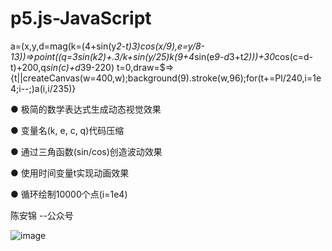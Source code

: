 # p5.js-JavaScript

a=(x,y,d=mag(k=(4+sin(y*2-t)*3)*cos(x/9),e=y/8-13))=>point((q=3*sin(k*2)+.3/k+sin(y/25)*k*(9+4*sin(e*9-d*3+t*2)))+30*cos(c=d-t)+200,q*sin(c)+d*39-220)
t=0,draw=$=>{t||createCanvas(w=400,w);background(9).stroke(w,96);for(t+=Pl/240,i=1e4;i--;)a(i,i/235)}

● 极简的数学表达式生成动态视觉效果

● 变量名(k, e, c, q)代码压缩

● 通过三角函数(sin/cos)创造波动效果

● 使用时间变量t实现动画效果

● 循环绘制10000个点(i=1e4)


陈安锦 --公众号

![image](https://github.com/user-attachments/assets/5a6f3f21-23ff-4ba9-888f-9ba41ee76a93)



